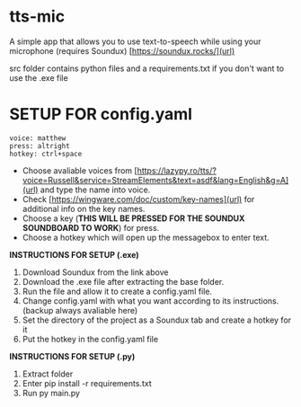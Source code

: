 # tts-mic
A simple app that allows you to use text-to-speech while using your microphone (requires Soundux)
[https://soundux.rocks/](url)

src folder contains python files and a requirements.txt if you don't want to use the .exe file

# SETUP FOR config.yaml
```
voice: matthew
press: altright
hotkey: ctrl+space
```
- Choose avaliable voices from [https://lazypy.ro/tts/?voice=Russell&service=StreamElements&text=asdf&lang=English&g=A](url) and type the name into voice.
- Check [https://wingware.com/doc/custom/key-names](url) for additional info on the key names.
- Choose a key (**THIS WILL BE PRESSED FOR THE SOUNDUX SOUNDBOARD TO WORK**) for press.
- Choose a hotkey which will open up the messagebox to enter text.



**INSTRUCTIONS FOR SETUP (.exe)**
1. Download Soundux from the link above
2. Download the .exe file after extracting the base folder.
3. Run the file and allow it to create a config.yaml file.
4. Change config.yaml with what you want according to its instructions. (backup always avaliable here)
5. Set the directory of the project as a Soundux tab and create a hotkey for it
6. Put the hotkey in the config.yaml file

**INSTRUCTIONS FOR SETUP (.py)**
1. Extract folder
2. Enter pip install -r requirements.txt
3. Run py main.py
